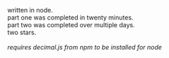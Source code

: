 written in node. <br>
part one was completed in twenty minutes. <br>
part two was completed over multiple days. <br>
two stars. <br><br>
*requires decimal.js from npm to be installed for node*